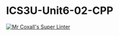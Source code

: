 # ICS3U-Unit6-02-CPP
[![Mr Coxall's Super Linter](https://github.com/zaida-hammmel2108/ICS3U-Unit6-02-CPP/workflows/Mr%20Coxall's%20Super%20Linter/badge.svg)](https://github.com/zaida-hammmel2108/ICS3U-Unit6-02-CPP/actions/)
